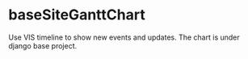 # baseSiteGanttChart

Use VIS timeline to show new events and updates. The chart is under django base project.
